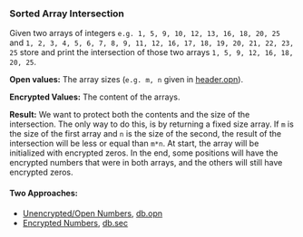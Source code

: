 ### Sorted Array Intersection
Given two arrays of integers ```e.g. 1, 5, 9, 10, 12, 13, 16, 18, 20, 25``` and ```1, 2, 3, 4, 5, 6, 7, 8, 9, 11, 12, 16, 17, 18, 19, 20, 21, 22, 23, 25``` store and print the intersection of those two arrays ```1, 5, 9, 12, 16, 18, 20, 25```.

**Open values:** The array sizes (```e.g. m, n``` given in [header.opn](https://github.com/jimouris/cryptoleq/tree/master/src/ceal/tests/arrayIntersection/header.opn)).

**Encrypted Values:** The content of the arrays.

**Result:** We want to protect both the contents and the size of the intersection. The only way to do this, is by returning a fixed size array. If ```m``` is the size of the first array and ```n``` is the size of the second, the result of the intersection will be less or equal than ```m*n```. At start, the array will be initialized with encrypted zeros. In the end, some positions will have the encrypted numbers that were in both arrays, and the others will still have encrypted zeros.

#### Two Approaches:
- [Unencrypted/Open Numbers](https://github.com/jimouris/cryptoleq/tree/master/src/ceal/tests/arrayIntersection/sortedArraysIntersection_o.sca), [db.opn](https://github.com/jimouris/cryptoleq/tree/master/src/ceal/tests/arrayIntersection/db.opn)
- [Encrypted Numbers](https://github.com/jimouris/cryptoleq/tree/master/src/ceal/tests/arrayIntersection/sortedArraysIntersection_s.sca), [db.sec](https://github.com/jimouris/cryptoleq/tree/master/src/ceal/tests/arrayIntersection/db.sec)

